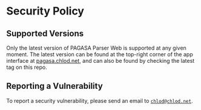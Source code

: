 # Security Policy

## Supported Versions

Only the latest version of PAGASA Parser Web is supported at any given moment. The latest version can be
found at the top-right corner of the app interface at [pagasa.chlod.net](https://pagasa.chlod.net), and can
also be found by checking the latest tag on this repo.

## Reporting a Vulnerability

To report a security vulnerability, please send an email to [`chlod@chlod.net`](mailto:chlod@chlod.net).
